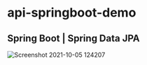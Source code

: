 # api-springboot-demo
## Spring Boot | Spring Data JPA

![Screenshot 2021-10-05 124207](https://user-images.githubusercontent.com/86077654/135967226-63918965-7c70-4a08-84df-b1b1a507b53c.png)
